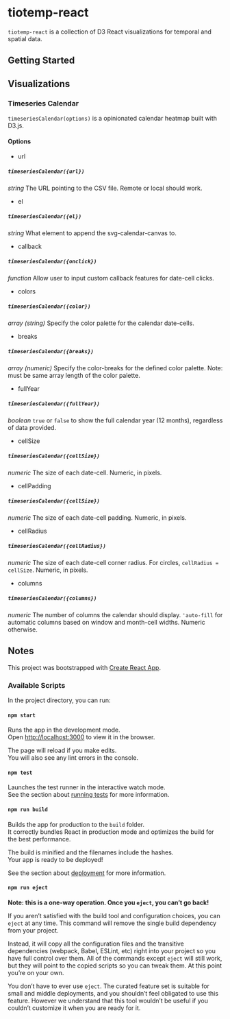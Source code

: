# tiotemp-react

`tiotemp-react` is a collection of D3 React visualizations for temporal and spatial data.

## Getting Started


## Visualizations

### Timeseries Calendar

`timeseriesCalendar(options)` is a opinionated calendar heatmap built with D3.js.

#### Options

* url 

##### `timeseriesCalendar({url})`

_string_ The URL pointing to the CSV file. Remote or local should work.

* el 

##### `timeseriesCalendar({el})`

_string_ What element to append the svg-calendar-canvas to.

* callback 

##### `timeseriesCalendar({onclick})`

_function_ Allow user to input custom callback features for date-cell clicks. 

* colors

##### `timeseriesCalendar({color})`

_array (string)_ Specify the color palette for the calendar date-cells.

* breaks

##### `timeseriesCalendar({breaks})`

_array (numeric)_ Specify the color-breaks for the defined color palette. Note: must be same array length of the color palette. 

* fullYear

##### `timeseriesCalendar({fullYear})`

_boolean_ `true` or `false` to show the full calendar year (12 months), regardless of data provided. 

* cellSize 

##### `timeseriesCalendar({cellSize})`

_numeric_ The size of each date-cell. Numeric, in pixels.

* cellPadding

##### `timeseriesCalendar({cellSize})`

_numeric_ The size of each date-cell padding. Numeric, in pixels.

* cellRadius

##### `timeseriesCalendar({cellRadius})`

_numeric_ The size of each date-cell corner radius. For circles, `cellRadius = cellSize`.  Numeric, in pixels. 

* columns

##### `timeseriesCalendar({columns})`

_numeric_ The number of columns the calendar should display. `'auto-fill` for automatic columns based on window and month-cell widths. Numeric otherwise.

## Notes

This project was bootstrapped with [Create React App](https://github.com/facebook/create-react-app).

### Available Scripts

In the project directory, you can run:

#### `npm start`

Runs the app in the development mode.\
Open [http://localhost:3000](http://localhost:3000) to view it in the browser.

The page will reload if you make edits.\
You will also see any lint errors in the console.

#### `npm test`

Launches the test runner in the interactive watch mode.\
See the section about [running tests](https://facebook.github.io/create-react-app/docs/running-tests) for more information.

#### `npm run build`

Builds the app for production to the `build` folder.\
It correctly bundles React in production mode and optimizes the build for the best performance.

The build is minified and the filenames include the hashes.\
Your app is ready to be deployed!

See the section about [deployment](https://facebook.github.io/create-react-app/docs/deployment) for more information.

#### `npm run eject`

**Note: this is a one-way operation. Once you `eject`, you can’t go back!**

If you aren’t satisfied with the build tool and configuration choices, you can `eject` at any time. This command will remove the single build dependency from your project.

Instead, it will copy all the configuration files and the transitive dependencies (webpack, Babel, ESLint, etc) right into your project so you have full control over them. All of the commands except `eject` will still work, but they will point to the copied scripts so you can tweak them. At this point you’re on your own.

You don’t have to ever use `eject`. The curated feature set is suitable for small and middle deployments, and you shouldn’t feel obligated to use this feature. However we understand that this tool wouldn’t be useful if you couldn’t customize it when you are ready for it.

